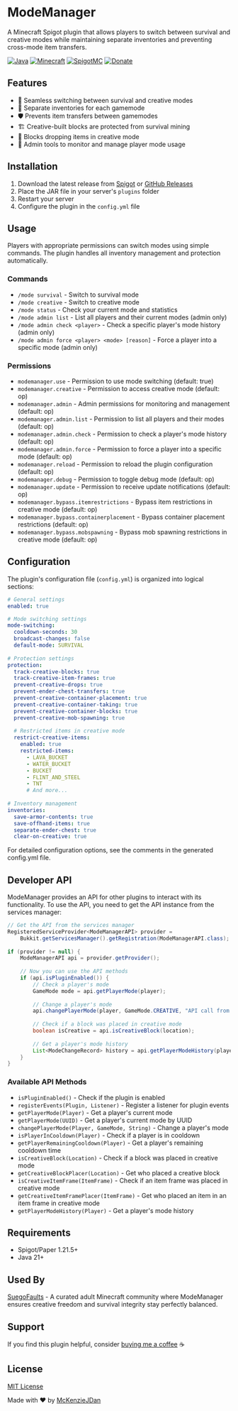 # ModeManager

A Minecraft Spigot plugin that allows players to switch between survival and creative modes while maintaining separate inventories and preventing cross-mode item transfers.

[![Java](https://img.shields.io/badge/Java-21-red.svg)](https://www.oracle.com/java/technologies/javase/jdk21-archive-downloads.html)
[![Minecraft](https://img.shields.io/badge/Minecraft-1.21.5-green.svg)](https://www.minecraft.net/)
[![SpigotMC](https://img.shields.io/badge/SpigotMC-ModeManager-orange)](https://www.spigotmc.org/resources/modemanager.122976/)
[![Donate](https://img.shields.io/badge/Donate-PayPal-blue.svg)](https://www.paypal.com/paypalme/mckenzio)

## Features

* 🔄 Seamless switching between survival and creative modes
* 🎒 Separate inventories for each gamemode
* 🛡️ Prevents item transfers between gamemodes
* 🏗️ Creative-built blocks are protected from survival mining
* 🚫 Blocks dropping items in creative mode
* 👮 Admin tools to monitor and manage player mode usage

## Installation

1. Download the latest release from [Spigot](https://www.spigotmc.org/resources/modemanager.122976/) or [GitHub Releases](https://github.com/McKenzieJDan/ModeManager/releases)
2. Place the JAR file in your server's `plugins` folder
3. Restart your server
4. Configure the plugin in the `config.yml` file

## Usage

Players with appropriate permissions can switch modes using simple commands. The plugin handles all inventory management and protection automatically.

### Commands

* `/mode survival` - Switch to survival mode
* `/mode creative` - Switch to creative mode
* `/mode status` - Check your current mode and statistics
* `/mode admin list` - List all players and their current modes (admin only)
* `/mode admin check <player>` - Check a specific player's mode history (admin only)
* `/mode admin force <player> <mode> [reason]` - Force a player into a specific mode (admin only)

### Permissions

* `modemanager.use` - Permission to use mode switching (default: true)
* `modemanager.creative` - Permission to access creative mode (default: op)
* `modemanager.admin` - Admin permissions for monitoring and management (default: op)
* `modemanager.admin.list` - Permission to list all players and their modes (default: op)
* `modemanager.admin.check` - Permission to check a player's mode history (default: op)
* `modemanager.admin.force` - Permission to force a player into a specific mode (default: op)
* `modemanager.reload` - Permission to reload the plugin configuration (default: op)
* `modemanager.debug` - Permission to toggle debug mode (default: op)
* `modemanager.update` - Permission to receive update notifications (default: op)
* `modemanager.bypass.itemrestrictions` - Bypass item restrictions in creative mode (default: op)
* `modemanager.bypass.containerplacement` - Bypass container placement restrictions (default: op)
* `modemanager.bypass.mobspawning` - Bypass mob spawning restrictions in creative mode (default: op)

## Configuration

The plugin's configuration file (`config.yml`) is organized into logical sections:

```yaml
# General settings
enabled: true

# Mode switching settings
mode-switching:
  cooldown-seconds: 30
  broadcast-changes: false
  default-mode: SURVIVAL
  
# Protection settings
protection:
  track-creative-blocks: true
  track-creative-item-frames: true
  prevent-creative-drops: true
  prevent-ender-chest-transfers: true
  prevent-creative-container-placement: true
  prevent-creative-container-taking: true
  prevent-creative-container-blocks: true
  prevent-creative-mob-spawning: true
  
  # Restricted items in creative mode
  restrict-creative-items:
    enabled: true
    restricted-items:
      - LAVA_BUCKET
      - WATER_BUCKET
      - BUCKET
      - FLINT_AND_STEEL
      - TNT
      # And more...
  
# Inventory management
inventories:
  save-armor-contents: true
  save-offhand-items: true
  separate-ender-chest: true
  clear-on-creative: true
```

For detailed configuration options, see the comments in the generated config.yml file.

## Developer API

ModeManager provides an API for other plugins to interact with its functionality. To use the API, you need to get the API instance from the services manager:

```java
// Get the API from the services manager
RegisteredServiceProvider<ModeManagerAPI> provider = 
    Bukkit.getServicesManager().getRegistration(ModeManagerAPI.class);
    
if (provider != null) {
    ModeManagerAPI api = provider.getProvider();
    
    // Now you can use the API methods
    if (api.isPluginEnabled()) {
        // Check a player's mode
        GameMode mode = api.getPlayerMode(player);
        
        // Change a player's mode
        api.changePlayerMode(player, GameMode.CREATIVE, "API call from MyPlugin");
        
        // Check if a block was placed in creative mode
        boolean isCreative = api.isCreativeBlock(location);
        
        // Get a player's mode history
        List<ModeChangeRecord> history = api.getPlayerModeHistory(player);
    }
}
```

### Available API Methods

* `isPluginEnabled()` - Check if the plugin is enabled
* `registerEvents(Plugin, Listener)` - Register a listener for plugin events
* `getPlayerMode(Player)` - Get a player's current mode
* `getPlayerMode(UUID)` - Get a player's current mode by UUID
* `changePlayerMode(Player, GameMode, String)` - Change a player's mode
* `isPlayerInCooldown(Player)` - Check if a player is in cooldown
* `getPlayerRemainingCooldown(Player)` - Get a player's remaining cooldown time
* `isCreativeBlock(Location)` - Check if a block was placed in creative mode
* `getCreativeBlockPlacer(Location)` - Get who placed a creative block
* `isCreativeItemFrame(ItemFrame)` - Check if an item frame was placed in creative mode
* `getCreativeItemFramePlacer(ItemFrame)` - Get who placed an item in an item frame in creative mode
* `getPlayerModeHistory(Player)` - Get a player's mode history


## Requirements

- Spigot/Paper 1.21.5+
- Java 21+

## Used By

[SuegoFaults](https://suegofaults.com) - A curated adult Minecraft community where ModeManager ensures creative freedom and survival integrity stay perfectly balanced.


## Support

If you find this plugin helpful, consider [buying me a coffee](https://www.paypal.com/paypalme/mckenzio) ☕

## License

[MIT License](LICENSE)

Made with ❤️ by [McKenzieJDan](https://github.com/McKenzieJDan)
